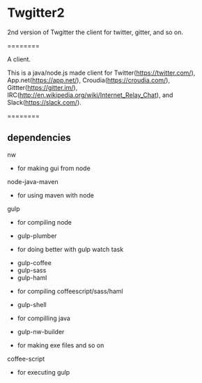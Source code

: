 # Twgitter2
2nd version of Twgitter the client for twitter, gitter, and so on.

========

A client.

This is a java/node.js made client for
Twitter(https://twitter.com/),
App.net(https://app.net/),
Croudia(https://croudia.com/),
Gittter(https://gitter.im/),
IRC(http://en.wikipedia.org/wiki/Internet_Relay_Chat), and
Slack(https://slack.com/).

========

## dependencies
nw
-  for making gui from node

node-java-maven
-  for using maven with node

gulp
-  for compiling node
 + gulp-plumber
  - for doing better with gulp watch task
 + gulp-coffee
 + gulp-sass
 + gulp-haml
  - for compiling coffeescript/sass/haml
 + gulp-shell
  - for compilling java
 + gulp-nw-builder
  - for making exe files and so on

coffee-script
-  for executing gulp
